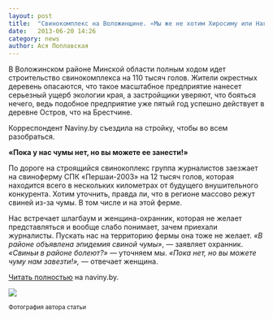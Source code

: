 ```yaml
---
layout: post
title:  "Свинокомплекс на Воложинщине. «Мы же не хотим Хиросиму или Нагасаки!»"
date:   2013-06-20 14:26
category: news
author: Ася Поплавская
---
```


<p class="lead">В Воложинском районе Минской области полным ходом идет строительство свинокомплекса на 110 тысяч голов. Жители окрестных деревень опасаются, что такое масштабное предприятие нанесет серьезный ущерб экологии края, а застройщики уверяют, что бояться нечего, ведь подобное предприятие уже пятый год успешно действует в деревне Остров, что на Брестчине. 
</p>

Корреспондент Naviny.by съездила на стройку, чтобы во всем разобраться. 

**«Пока у нас чумы нет, но вы можете ее занести!»**

По дороге на строящийся свинокоплекс группа журналистов заезжает на свиноферму СПК «Першаи-2003» на 12 тысяч голов, которая находится всего в нескольких километрах от будущего внушительного конкурента. Хотим уточнить, правда ли, что в регионе массово режут свиней из-за чумы. В том числе и на этой ферме. 

Нас встречает шлагбаум и женщина-охранник, которая не желает представляться и вообще слабо понимает, зачем приехали журналисты. Пускать нас на территорию фермы она тоже не желает. *«В районе объявлена эпидемия свиной чумы»*, — заявляет охранник. *«Свиньи в районе болеют?»* — уточняем мы. *«Пока нет, но вы можете чуму нам завезти!»,* — отвечает женщина.

[Читать полностью](http://naviny.by/rubrics/society/2013/06/20/ic_articles_116_182110/) на naviny.by.

![](http://naviny.by/media/2013.06_w4/download/ferma/02.jpg)

<small>Фотография автора статьи</small>